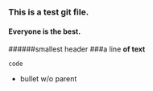 ### This is a test git file.
#### Everyone is the best.

######smallest header
###a line **of text**

`code`

- bullet w/o parent

